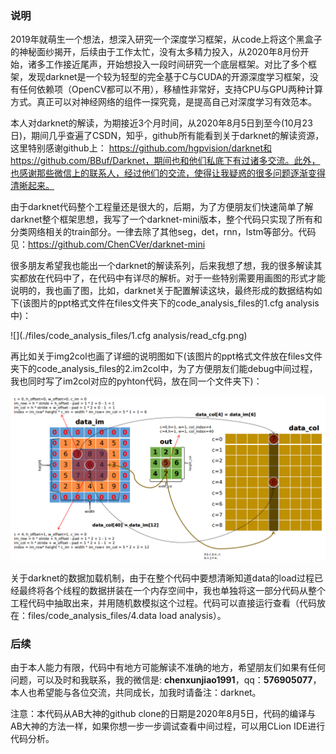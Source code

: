 ### 说明

​		2019年就萌生一个想法，想深入研究一个深度学习框架，从code上将这个黑盒子的神秘面纱揭开，后续由于工作太忙，没有太多精力投入，从2020年8月份开始，诸多工作接近尾声，开始想投入一段时间研究一个底层框架。对比了多个框架，发现darknet是一个较为轻型的完全基于C与CUDA的开源深度学习框架，没有任何依赖项（OpenCV都可以不用），移植性非常好，支持CPU与GPU两种计算方式。真正可以对神经网络的组件一探究竟，是提高自己对深度学习有效范本。

​		本人对darknet的解读，为期接近3个月时间，从2020年8月5日到至今(10月23日)，期间几乎查遍了CSDN，知乎，github所有能看到关于darknet的解读资源，这里特别感谢github上： https://github.com/hgpvision/darknet和 https://github.com/BBuf/Darknet，期间也和他们私底下有过诸多交流。此外，也感谢那些微信上的联系人，经过他们的交流，使得让我疑惑的很多问题逐渐变得清晰起来。

​		由于darknet代码整个工程量还是很大的，后期，为了方便朋友们快速简单了解darknet整个框架思想，我写了一个darknet-mini版本，整个代码只实现了所有和分类网络相关的train部分。一律去除了其他seg，det，rnn，lstm等部分。代码见：https://github.com/ChenCVer/darknet-mini

​		很多朋友希望我也能出一个darknet的解读系列，后来我想了想，我的很多解读其实都放在代码中了，在代码中有详尽的解析。对于一些特别需要用画图的形式才能说明的，我也画了图，比如，darknet关于配置解读这块，最终形成的数据结构如下(该图片的ppt格式文件在files文件夹下的code_analysis_files的1.cfg analysis中)：

![](./files/code_analysis_files/1.cfg analysis/read_cfg.png)

再比如关于img2col也画了详细的说明图如下(该图片的ppt格式文件放在files文件夹下的code_analysis_files的2.im2col中，为了方便朋友们能debug中间过程，我也同时写了im2col对应的pyhton代码，放在同一个文件夹下)：

![](./files/code_analysis_files/2.img2col/im2col.png)

关于darknet的数据加载机制，由于在整个代码中要想清晰知道data的load过程已经最终将各个线程的数据拼装在一个内存空间中，我也单独将这一部分代码从整个工程代码中抽取出来，并用随机数模拟这个过程。代码可以直接运行查看（代码放在：files/code_analysis_files/4.data load analysis）。

### 后续

​		由于本人能力有限，代码中有地方可能解读不准确的地方，希望朋友们如果有任何问题，可以及时和我联系，我的微信是: **chenxunjiao1991**，qq：**576905077**，本人也希望能与各位交流，共同成长，加我时请备注：darknet。

注意：本代码从AB大神的github clone的日期是2020年8月5日，代码的编译与AB大神的方法一样，如果你想一步一步调试查看中间过程，可以用CLion  IDE进行代码分析。

